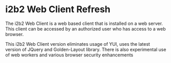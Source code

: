 # i2b2 Web Client Refresh

The i2b2 Web Client is a web based client that is installed on a web server. This client can be accessed by an authorized user who has access to a web browser. 

This i2b2 Web Client version eliminates usage of YUI, uses the latest version of JQuery and Golden-Layout library.
There is also experimental use of web workers and various browser security enhancements

